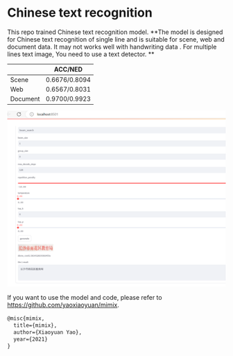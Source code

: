 # Chinese text recognition

This repo trained Chinese text recognition model\. **The model is designed for Chinese text recognition of single line and is suitable for scene, web and document data. It may not works well with handwriting data . For multiple lines text image, You need to use a text detector\. **

|          | ACC/NED       |
| -------- | ------------- |
| Scene    | 0.6676/0.8094 |
| Web      | 0.6567/0.8031 |
| Document | 0.9700/0.9923 |

![image](pic/streamlit.png)

If you want to use the model and code, please refer to https://github.com/yaoxiaoyuan/mimix.

```
@misc{mimix,
  title={mimix},
  author={Xiaoyuan Yao},
  year={2021}
}
```

